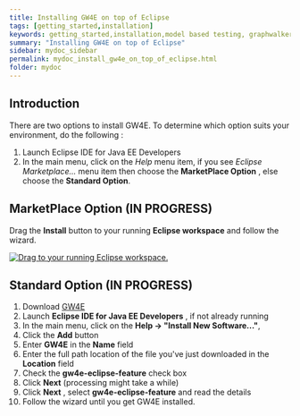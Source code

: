 ```yaml
---
title: Installing GW4E on top of Eclipse
tags: [getting_started,installation]
keywords: getting_started,installation,model based testing, graphwalker, Eclipse plugin
summary: "Installing GW4E on top of Eclipse"
sidebar: mydoc_sidebar
permalink: mydoc_install_gw4e_on_top_of_eclipse.html
folder: mydoc
---
```


## Introduction
 There are two options to install GW4E. To determine which option suits your environment, do the following :
 
 
 1. Launch Eclipse IDE for Java EE Developers
 2. In the main menu, click on the *Help* menu item, if you see *Eclipse Marketplace...* menu item then choose the **MarketPlace Option** , else choose the **Standard Option**.


## MarketPlace Option (IN PROGRESS)

Drag the **Install** button to your running **Eclipse workspace** and follow the wizard.

[![Drag to your running Eclipse workspace.](https://marketplace.eclipse.org/sites/all/themes/solstice/public/images/marketplace/btn-install.png)](http://marketplace.eclipse.org/marketplace-client-intro?mpc_install=3480626 "Drag to your running Eclipse* workspace.")

## Standard Option (IN PROGRESS)

 1. Download [GW4E](https://github.com/gw4e/gw4e.project/releases/download/build-master-2017-06-04-48/org.gw4e.tycho.update-4.0.0-SNAPSHOT.zip) 
 2. Launch **Eclipse IDE for Java EE Developers** , if not already running
 3. In the main menu, click on the **Help -> "Install New Software..."**,
 4. Click the **Add** button
 5. Enter **GW4E** in the **Name** field
 6. Enter the full path location of the file you've just downloaded in the **Location** field
 7. Check the **gw4e-eclipse-feature** check box
 8. Click **Next**  (processing might take a while)
 9. Click **Next** , select **gw4e-eclipse-feature** and read the details
10. Follow the wizard until you get GW4E installed.
 
 
 
 

 
